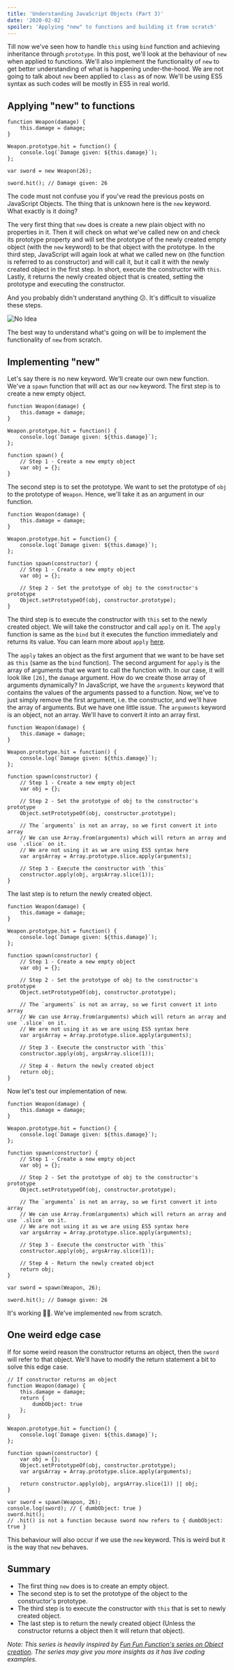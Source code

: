 ```yaml
---
title: 'Understanding JavaScript Objects (Part 3)'
date: '2020-02-02'
spoiler: 'Applying "new" to functions and building it from scratch'
---
```


Till now we've seen how to handle `this` using `bind` function and achieving inheritance through `prototype`. In this post, we'll look at the behaviour of `new` when applied to functions. We'll also implement the functionality of `new` to get better understanding of what is happening under-the-hood. We are not going to talk about `new` been applied to `class` as of now. We'll be using ES5 syntax as such codes will be mostly in ES5 in real world.

## Applying "new" to functions

```js{9}
function Weapon(damage) {
	this.damage = damage;
}

Weapon.prototype.hit = function() {
	console.log(`Damage given: ${this.damage}`);
};

var sword = new Weapon(26);

sword.hit(); // Damage given: 26
```

The code must not confuse you if you've read the previous posts on JavaScript Objects. The thing that is unknown here is the `new` keyword. What exactly is it doing?

The very first thing that `new` does is create a new plain object with no properties in it. Then it will check on what we've called new on and check its prototype property and will set the prototype of the newly created empty object (with the `new` keyword) to be that object with the prototype. In the third step, JavaScript will again look at what we called new on (the function is referred to as constructor) and will call it, but it call it with the newly created object in the first step. In short, execute the constructor with `this`. Lastly, it returns the newly created object that is created, setting the prototype and executing the constructor.

And you probably didn't understand anything 😕. It's difficult to visualize these steps.

![No Idea](./no-idea.jpg)

The best way to understand what's going on will be to implement the functionality of `new` from scratch.

## Implementing "new"

Let's say there is no new keyword. We'll create our own new function. We've a `spawn` function that will act as our `new` keyword. The first step is to create a new empty object.

```js{10-11}
function Weapon(damage) {
	this.damage = damage;
}

Weapon.prototype.hit = function() {
	console.log(`Damage given: ${this.damage}`);
};

function spawn() {
	// Step 1 - Create a new empty object
	var obj = {};
}
```

The second step is to set the prototype. We want to set the prototype of `obj` to the prototype of `Weapon`. Hence, we'll take it as an argument in our function.

```js{13-14}
function Weapon(damage) {
	this.damage = damage;
}

Weapon.prototype.hit = function() {
	console.log(`Damage given: ${this.damage}`);
};

function spawn(constructor) {
	// Step 1 - Create a new empty object
	var obj = {};

	// Step 2 - Set the prototype of obj to the constructor's prototype
	Object.setPrototypeOf(obj, constructor.prototype);
}
```

The third step is to execute the constructor with `this` set to the newly created object. We will take the constructor and call `apply` on it. The `apply` function is same as the `bind` but it executes the function immediately and returns its value. You can learn more about `apply` [here](https://developer.mozilla.org/en-US/docs/Web/JavaScript/Reference/Global_Objects/Function/apply).

The `apply` takes an object as the first argument that we want to be have set as `this` (same as the `bind` function). The second argument for `apply` is the array of arguments that we want to call the function with. In our case, it will look like `[26]`, the `damage` argument. How do we create those array of arguments dynamically? In JavaScript, we have the `arguments` keyword that contains the values of the arguments passed to a function. Now, we've to just simply remove the first argument, i.e. the constructor, and we'll have the array of arguments. But we have one little issue. The `arguments` keyword is an object, not an array. We'll have to convert it into an array first.

```js{21-22}
function Weapon(damage) {
	this.damage = damage;
}

Weapon.prototype.hit = function() {
	console.log(`Damage given: ${this.damage}`);
};

function spawn(constructor) {
	// Step 1 - Create a new empty object
	var obj = {};

	// Step 2 - Set the prototype of obj to the constructor's prototype
	Object.setPrototypeOf(obj, constructor.prototype);

	// The `arguments` is not an array, so we first convert it into array
	// We can use Array.from(arguments) which will return an array and use `.slice` on it.
	// We are not using it as we are using ES5 syntax here
	var argsArray = Array.prototype.slice.apply(arguments);

	// Step 3 - Execute the constructor with `this`
	constructor.apply(obj, argsArray.slice(1));
}
```

The last step is to return the newly created object.

```js{24-25}
function Weapon(damage) {
	this.damage = damage;
}

Weapon.prototype.hit = function() {
	console.log(`Damage given: ${this.damage}`);
};

function spawn(constructor) {
	// Step 1 - Create a new empty object
	var obj = {};

	// Step 2 - Set the prototype of obj to the constructor's prototype
	Object.setPrototypeOf(obj, constructor.prototype);

	// The `arguments` is not an array, so we first convert it into array
	// We can use Array.from(arguments) which will return an array and use `.slice` on it.
	// We are not using it as we are using ES5 syntax here
	var argsArray = Array.prototype.slice.apply(arguments);

	// Step 3 - Execute the constructor with `this`
	constructor.apply(obj, argsArray.slice(1));

	// Step 4 - Return the newly created object
	return obj;
}
```

Now let's test our implementation of new.

```js{28}
function Weapon(damage) {
	this.damage = damage;
}

Weapon.prototype.hit = function() {
	console.log(`Damage given: ${this.damage}`);
};

function spawn(constructor) {
	// Step 1 - Create a new empty object
	var obj = {};

	// Step 2 - Set the prototype of obj to the constructor's prototype
	Object.setPrototypeOf(obj, constructor.prototype);

	// The `arguments` is not an array, so we first convert it into array
	// We can use Array.from(arguments) which will return an array and use `.slice` on it.
	// We are not using it as we are using ES5 syntax here
	var argsArray = Array.prototype.slice.apply(arguments);

	// Step 3 - Execute the constructor with `this`
	constructor.apply(obj, argsArray.slice(1));

	// Step 4 - Return the newly created object
	return obj;
}

var sword = spawn(Weapon, 26);

sword.hit(); // Damage given: 26
```

It's working 🎉🥳. We've implemented `new` from scratch.

## One weird edge case

If for some weird reason the constructor returns an object, then the `sword` will refer to that object. We'll have to modify the return statement a bit to solve this edge case.

```js{22}
// If constructor returns an object
function Weapon(damage) {
	this.damage = damage;
	return {
		dumbObject: true
	};
}

Weapon.prototype.hit = function() {
	console.log(`Damage given: ${this.damage}`);
};

function spawn(constructor) {
	var obj = {};
	Object.setPrototypeOf(obj, constructor.prototype);
	var argsArray = Array.prototype.slice.apply(arguments);

	return constructor.apply(obj, argsArray.slice(1)) || obj;
}

var sword = spawn(Weapon, 26);
console.log(sword); // { dumbObject: true }
sword.hit();
// .hit() is not a function because sword now refers to { dumbObject: true }
```

This behaviour will also occur if we use the `new` keyword. This is weird but it is the way that `new` behaves.

## Summary

-   The first thing `new` does is to create an empty object.
-   The second step is to set the prototype of the object to the constructor's prototype.
-   The third step is to execute the constructor with `this` that is set to newly created object.
-   The last step is to return the newly created object (Unless the constructor returns a object then it will return that object).

_Note: This series is heavily inspired by [Fun Fun Function's series on Object creation](https://www.youtube.com/playlist?list=PL0zVEGEvSaeHBZFy6Q8731rcwk0Gtuxub). The series may give you more insights as it has live coding examples._
